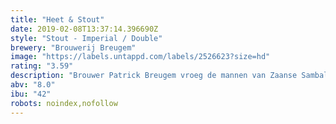 ```yaml
---
title: "Heet & Stout"
date: 2019-02-08T13:37:14.396690Z
style: "Stout - Imperial / Double"
brewery: "Brouwerij Breugem"
image: "https://labels.untappd.com/labels/2526623?size=hd"
rating: "3.59"
description: "Brouwer Patrick Breugem vroeg de mannen van Zaanse Sambal of zij een idee hadden met peper in bier. Nou, dat was niet tegen dovemansoren gezegd.. het resultaat mag er zijn! De Stout is eerst als kleine batch gebrouwen maar na het winnen van goud op de Dutch Beer Challenge 2018 hebben we er maar wat meer van gebrouwen ;-)"
abv: "8.0"
ibu: "42"
robots: noindex,nofollow
---
```

